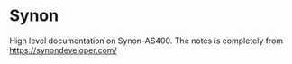 # Synon
High level documentation on Synon-AS400.
The notes is completely from https://synondeveloper.com/

